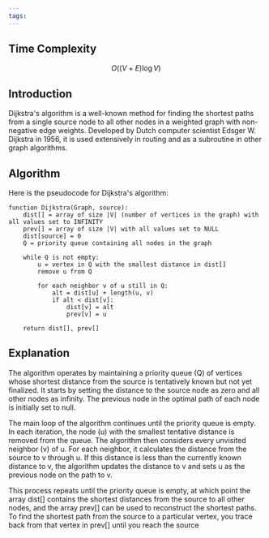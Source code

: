 ```yaml
---
tags:
---
```

## Time Complexity

$$ O((V+E) \log V) $$ 

## Introduction

Dijkstra's algorithm is a well-known method for finding the shortest paths from a single source node to all other nodes in a weighted graph with non-negative edge weights. Developed by Dutch computer scientist Edsger W. Dijkstra in 1956, it is used extensively in routing and as a subroutine in other graph algorithms.

## Algorithm

Here is the pseudocode for Dijkstra's algorithm:

```pseudo
function Dijkstra(Graph, source):
    dist[] = array of size |V| (number of vertices in the graph) with all values set to INFINITY
    prev[] = array of size |V| with all values set to NULL
    dist[source] = 0
    Q = priority queue containing all nodes in the graph

    while Q is not empty:
        u = vertex in Q with the smallest distance in dist[]
        remove u from Q

        for each neighbor v of u still in Q:
            alt = dist[u] + length(u, v)
            if alt < dist[v]:
                dist[v] = alt
                prev[v] = u

    return dist[], prev[]
```

## Explanation

The algorithm operates by maintaining a priority queue (Q) of vertices whose shortest distance from the source is tentatively known but not yet finalized. It starts by setting the distance to the source node as zero and all other nodes as infinity. The previous node in the optimal path of each node is initially set to null.

The main loop of the algorithm continues until the priority queue is empty. In each iteration, the node (u) with the smallest tentative distance is removed from the queue. The algorithm then considers every unvisited neighbor (v) of u. For each neighbor, it calculates the distance from the source to v through u. If this distance is less than the currently known distance to v, the algorithm updates the distance to v and sets u as the previous node on the path to v.

This process repeats until the priority queue is empty, at which point the array dist[] contains the shortest distances from the source to all other nodes, and the array prev[] can be used to reconstruct the shortest paths. To find the shortest path from the source to a particular vertex, you trace back from that vertex in prev[] until you reach the source